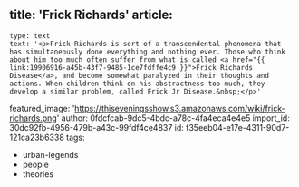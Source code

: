 title: 'Frick Richards'
article:
  -
    type: text
    text: '<p>Frick Richards is sort of a transcendental phenomena that has simultaneously done everything and nothing ever. Those who think about him too much often suffer from what is called <a href="{{ link:19906916-a45b-43f7-9485-1ce7fdffe4c9 }}">Frick Richards Disease</a>, and become somewhat paralyzed in their thoughts and actions. When children think on his abstractness too much, they develop a similar problem, called Frick Jr Disease.&nbsp;</p>'
featured_image: 'https://thiseveningsshow.s3.amazonaws.com/wiki/frick-richards.png'
author: 0fdcfcab-9dc5-4bdc-a78c-4fa4eca4e4e5
import_id: 30dc92fb-4956-479b-a43c-99fdf4ce4837
id: f35eeb04-e17e-4311-90d7-121ca23b6338
tags:
  - urban-legends
  - people
  - theories
